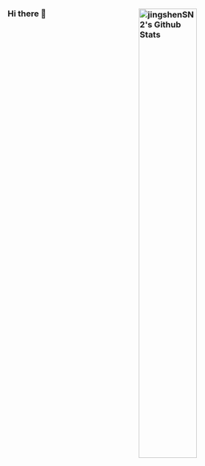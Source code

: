 ### Hi there 👋  <img align="right" alt="jingshenSN2's Github Stats" width="48%" src="https://github-readme-stats.vercel.app/api?username=jingshenSN2&count_private=true&show_icons=true&theme=tokyonight" />

<!--
**jingshenSN2/jingshenSN2** is a ✨ _special_ ✨ repository because its `README.md` (this file) appears on your GitHub profile.

Here are some ideas to get you started:

- 🔭 I’m currently working on ...
- 🌱 I’m currently learning ...
- 👯 I’m looking to collaborate on ...
- 🤔 I’m looking for help with ...
- 💬 Ask me about ...
- 📫 How to reach me: ...
- 😄 Pronouns: ...
- ⚡ Fun fact: ...
-->
